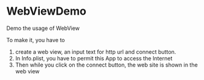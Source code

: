 # WebViewDemo
Demo the usage of WebView

To make it, you have to 
1. create a web view, an input text for http url and connect button.
2. In Info.plist, you have to permit this App to access the Internet
3. Then while you click on the connect button, the web site is shown in the web view
